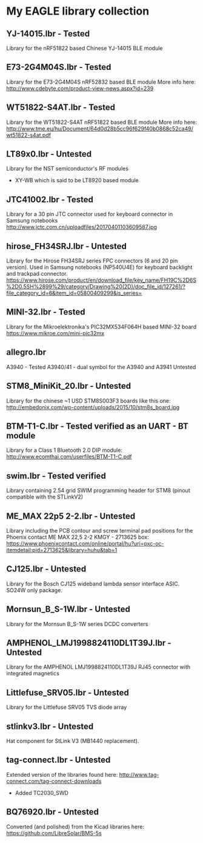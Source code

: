 # My EAGLE library collection

## YJ-14015.lbr - Tested
Library for the nRF51822 based Chinese YJ-14015 BLE module

## E73-2G4M04S.lbr - Tested
Library for the E73-2G4M04S nRF52832 based BLE module 
More info here:
http://www.cdebyte.com/product-view-news.aspx?id=239

## WT51822-S4AT.lbr - Tested
Library for the WT51822-S4AT nRF51822 based BLE module 
More info here:
http://www.tme.eu/hu/Document/64d0d28b5cc96f629f40b0868c52ca49/wt51822-s4at.pdf

## LT89x0.lbr - Untested
Library for the NST semiconductor's RF modules
- XY-WB which is said to be LT8920 based module

## JTC41002.lbr - Tested
Library for a 30 pin JTC connector used for keyboard connector in Samsung notebooks  
http://www.jctc.com.cn/uploadfiles/20170401103609587.jpg

## hirose_FH34SRJ.lbr - Untested
Library for the Hirose FH34SRJ series FPC connectors (6 and 20 pin version). Used in Samsung notebooks (NP540U4E) for keyboard backlight and trackpad connector.  
https://www.hirose.com/product/en/download_file/key_name/FH19C%2D6S%2D0.5SH%2899%29/category/Drawing%20(2D)/doc_file_id/127261/?file_category_id=6&item_id=05800409299&is_series=

## MINI-32.lbr - Tested
Library for the Mikroelektronika's PIC32MX534F064H based MINI-32 board
https://www.mikroe.com/mini-pic32mx

## allegro.lbr
A3940 - Tested
A3940/41 - dual symbol for the A3940 and A3941 Untested

## STM8_MiniKit_20.lbr - Untested
Library for the chinese ~1 USD STM8S003F3 boards like this one:
http://embedonix.com/wp-content/uploads/2015/10/stm8s_board.jpg

## BTM-T1-C.lbr - Tested verified as an UART - BT module
Library for a Class 1 Bluetooth 2.0 DIP module:
http://www.ecomthai.com/userfiles/BTM-T1-C.pdf

## swim.lbr - Tested verified
Library containing 2.54 grid SWIM programming header for STM8 (pinout compatible with the STLinkV2)

## ME_MAX 22p5 2-2.lbr - Untested
Library including the PCB contour and screw terminal pad positions for the Phoenix contact ME MAX 22,5 2-2 KMGY - 2713625 box:
https://www.phoenixcontact.com/online/portal/hu?uri=pxc-oc-itemdetail:pid=2713625&library=huhu&tab=1

## CJ125.lbr - Untested
Library for the Bosch CJ125 wideband lambda sensor interface ASIC. SO24W only package.

## Mornsun_B_S-1W.lbr - Untested
Library for the Mornsun B_S-1W series DCDC converters

## AMPHENOL_LMJ1998824110DL1T39J.lbr - Untested
Library for the AMPHENOL LMJ1998824110DL1T39J RJ45 connector with integrated magnetics

## Littlefuse_SRV05.lbr - Untested
Library for the Littlefuse SRV05 TVS diode array

## stlinkv3.lbr - Untested
Hat component for StLink V3 (MB1440 replacement).

## tag-connect.lbr - Untested
Extended version of the libraries found here:
http://www.tag-connect.com/tag-connect-downloads
 * Added TC2030_SWD
 
## BQ76920.lbr - Untested
Converted (and polished) from the Kicad libraries here: https://github.com/LibreSolar/BMS-5s
